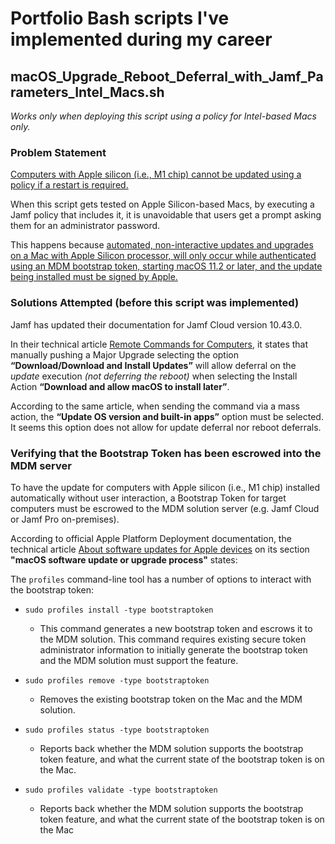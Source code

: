 # Portfolio Bash scripts I've implemented during my career

## macOS_Upgrade_Reboot_Deferral_with_Jamf_Parameters_Intel_Macs.sh

_Works only when deploying this script using a policy for Intel-based Macs only._

### Problem Statement
[Computers with Apple silicon (i.e., M1 chip) cannot be updated using a policy if a restart is required.](https://learn.jamf.com/bundle/jamf-pro-documentation-current/page/Running_Software_Update_Using_a_Policy.html)

When this script gets tested on Apple Silicon-based Macs, by executing a Jamf policy that includes it,
it is unavoidable that users get a prompt asking them for an administrator password.

This happens because [automated, non-interactive updates and upgrades on a Mac with Apple Silicon processor,
will only occur while authenticated using an MDM bootstrap token, starting macOS 11.2 or later, and the update being installed must be signed by Apple.](https://support.apple.com/guide/deployment/about-software-updates-depc4c80847a/web)

### Solutions Attempted (before this script was implemented)

Jamf has updated their documentation for Jamf Cloud version 10.43.0.

In their technical article [Remote Commands for Computers](https://learn.jamf.com/bundle/jamf-pro-documentation-current/page/Remote_Commands_for_Computers.html), it states that manually pushing a Major Upgrade selecting the option **“Download/Download and Install Updates”** will allow deferral on the _update_ execution _(not deferring the reboot)_ when selecting the Install Action **“Download and allow macOS to install later”**.

According to the same article, when sending the command via a mass action, the **“Update OS version and built-in apps”** option must be selected.
It seems this option does not allow for update deferral nor reboot deferrals.

### Verifying that the Bootstrap Token has been escrowed into the MDM server

To have the update for computers with Apple silicon (i.e., M1 chip) installed automatically without user interaction,
a Bootstrap Token for target computers must be escrowed to the MDM solution server (e.g. Jamf Cloud or Jamf Pro on-premises).

According to official Apple Platform Deployment documentation, the technical article [About software updates for Apple devices](https://support.apple.com/guide/deployment/about-software-updates-depc4c80847a/web) on its section **"macOS software update or upgrade process"** states:

The `profiles` command-line tool has a number of options to interact with the bootstrap token:

* `sudo profiles install -type bootstraptoken`

  * This command generates a new bootstrap token and escrows it to the MDM solution. This command requires existing secure token administrator information to initially generate the bootstrap token and the MDM solution must support the feature.

* `sudo profiles remove -type bootstraptoken`

  * Removes the existing bootstrap token on the Mac and the MDM solution.

* `sudo profiles status -type bootstraptoken`

  * Reports back whether the MDM solution supports the bootstrap token feature, and what the current state of the bootstrap token is on the Mac.

* `sudo profiles validate -type bootstraptoken`

  * Reports back whether the MDM solution supports the bootstrap token feature, and what the current state of the bootstrap token is on the Mac
